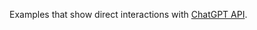 Examples that show direct interactions with [ChatGPT API](https://platform.openai.com/docs/guides/gpt).
